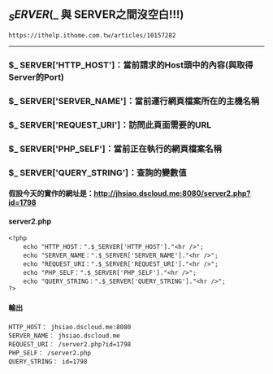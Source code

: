 ## $_ SERVER ($_ 與 SERVER之間沒空白!!!)
```
https://ithelp.ithome.com.tw/articles/10157282
```
***

### $_ SERVER['HTTP_HOST']：當前請求的Host頭中的內容(與取得Server的Port)
### $_ SERVER['SERVER_NAME']：當前運行網頁檔案所在的主機名稱
### $_ SERVER['REQUEST_URI']：訪問此頁面需要的URL
### $_ SERVER['PHP_SELF']：當前正在執行的網頁檔案名稱
### $_ SERVER['QUERY_STRING']：查詢的變數值

#### 假設今天的實作的網址是：http://jhsiao.dscloud.me:8080/server2.php?id=1798
#### server2.php
```
<?php
    echo "HTTP_HOST：".$_SERVER['HTTP_HOST']."<hr />";
    echo "SERVER_NAME：".$_SERVER['SERVER_NAME']."<hr />";
    echo "REQUEST_URI：".$_SERVER['REQUEST_URI']."<hr />";
    echo "PHP_SELF：".$_SERVER['PHP_SELF']."<hr />";
    echo "QUERY_STRING：".$_SERVER['QUERY_STRING']."<hr />";
?>
```
#### 輸出
```
HTTP_HOST： jhsiao.dscloud.me:8080
SERVER_NAME： jhsiao.dscloud.me
REQUEST_URI： /server2.php?id=1798
PHP_SELF： /server2.php
QUERY_STRING： id=1798
```
